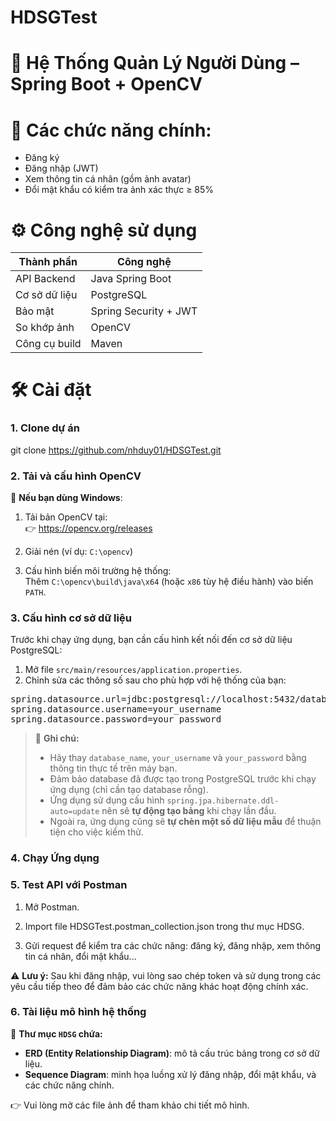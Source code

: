 
# HDSGTest

# 📸 Hệ Thống Quản Lý Người Dùng – Spring Boot + OpenCV

# 🚀 Các chức năng chính:

- Đăng ký
- Đăng nhập (JWT)
- Xem thông tin cá nhân (gồm ảnh avatar)
- Đổi mật khẩu có kiểm tra ảnh xác thực ≥ 85%

# ⚙️ Công nghệ sử dụng

| Thành phần        | Công nghệ                 |
| ----------------- | ------------------------- |
| API Backend       | Java Spring Boot          |
| Cơ sở dữ liệu     | PostgreSQL                |
| Bảo mật           | Spring Security + JWT     |
| So khớp ảnh       | OpenCV                    |
| Công cụ build     | Maven                     |



# 🛠️ Cài đặt

### 1. Clone dự án
git clone https://github.com/nhduy01/HDSGTest.git

### 2. Tải và cấu hình OpenCV

🔹 **Nếu bạn dùng Windows**:

1. Tải bản OpenCV tại:  
   👉 https://opencv.org/releases

2. Giải nén (ví dụ: `C:\opencv`)

3. Cấu hình biến môi trường hệ thống:  
   Thêm `C:\opencv\build\java\x64` (hoặc `x86` tùy hệ điều hành) vào biến `PATH`.
### 3. Cấu hình cơ sở dữ liệu

Trước khi chạy ứng dụng, bạn cần cấu hình kết nối đến cơ sở dữ liệu PostgreSQL:

1. Mở file `src/main/resources/application.properties`.
2. Chỉnh sửa các thông số sau cho phù hợp với hệ thống của bạn:
<pre>
spring.datasource.url=jdbc:postgresql://localhost:5432/database_name  
spring.datasource.username=your_username  
spring.datasource.password=your_password
</pre>

> 📝 **Ghi chú:**
> - Hãy thay `database_name`, `your_username` và `your_password` bằng thông tin thực tế trên máy bạn.
> - Đảm bảo database đã được tạo trong PostgreSQL trước khi chạy ứng dụng (chỉ cần tạo database rỗng).
> - Ứng dụng sử dụng cấu hình `spring.jpa.hibernate.ddl-auto=update` nên sẽ **tự động tạo bảng** khi chạy lần đầu.
> - Ngoài ra, ứng dụng cũng sẽ **tự chèn một số dữ liệu mẫu** để thuận tiện cho việc kiểm thử.
### 4. Chạy Ứng dụng

### 5. Test API với Postman
1. Mở Postman.

2. Import file HDSGTest.postman_collection.json trong thư mục HDSG.

3. Gửi request để kiểm tra các chức năng: đăng ký, đăng nhập, xem thông tin cá nhân, đổi mật khẩu...

⚠️ **Lưu ý:** Sau khi đăng nhập, vui lòng sao chép token và sử dụng trong các yêu cầu tiếp theo để đảm bảo các chức năng khác hoạt động chính xác.

### 6. Tài liệu mô hình hệ thống

📁 **Thư mục `HDSG` chứa:**
- **ERD (Entity Relationship Diagram)**: mô tả cấu trúc bảng trong cơ sở dữ liệu.
- **Sequence Diagram**: minh họa luồng xử lý đăng nhập, đổi mật khẩu, và các chức năng chính.

👉 Vui lòng mở các file ảnh để tham khảo chi tiết mô hình.

